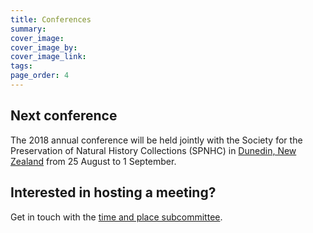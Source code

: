 ```yaml
---
title: Conferences
summary: 
cover_image: 
cover_image_by: 
cover_image_link: 
tags: 
page_order: 4
---
```


## Next conference

The 2018 annual conference will be held jointly with the Society for the Preservation of Natural History Collections (SPNHC) in [Dunedin, New Zealand](http://spnhc-tdwg2018.nz/) from 25 August to 1 September.

## Interested in hosting a meeting?

Get in touch with the [time and place subcommittee]({filename}./about/committees/tardis.md).
